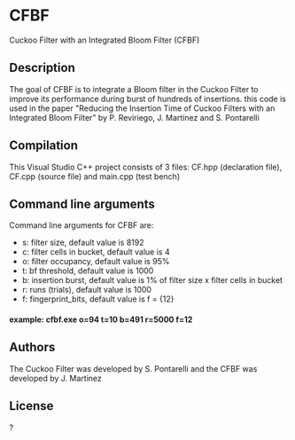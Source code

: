 # CFBF
Cuckoo Filter with an Integrated Bloom Filter (CFBF)

## Description

The goal of CFBF is to integrate a Bloom filter in the Cuckoo Filter to improve its performance during burst of hundreds of insertions. this code is used in the paper "Reducing the Insertion Time of Cuckoo Filters with an Integrated Bloom Filter" by P. Reviriego, J. Martínez and S. Pontarelli

## Compilation

This Visual Studio C++ project consists of 3 files: CF.hpp (declaration file), CF.cpp (source file) and main.cpp (test bench)

## Command line arguments

Command line arguments for CFBF are:

- s: filter size, default value is 8192
- c: filter cells in bucket, default value is 4
- o: filter occupancy, default value is 95%
- t: bf threshold, default value is 1000
- b: insertion burst, default value is 1% of filter size x filter cells in bucket
- r: runs (trials), default value is 1000
- f: fingerprint_bits, default value is f = {12}

#### example: cfbf.exe o=94 t=10 b=491 r=5000 f=12

## Authors

The Cuckoo Filter was developed by S. Pontarelli and the CFBF was developed by J. Martinez

## License

?
